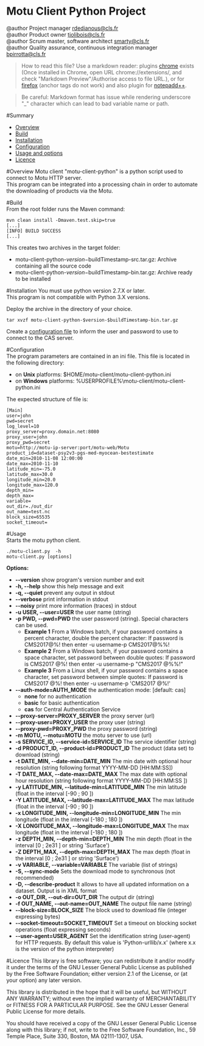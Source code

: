# Motu Client Python Project
@author Project manager <rdedianous@cls.fr>  
@author Product owner <tjolibois@cls.fr>  
@author Scrum master, software architect <smarty@cls.fr>  
@author Quality assurance, continuous integration manager <bpirrotta@cls.fr> 

>How to read this file? 
Use a markdown reader: 
plugins [chrome](https://chrome.google.com/webstore/detail/markdown-preview/jmchmkecamhbiokiopfpnfgbidieafmd?utm_source=chrome-app-launcher-info-dialog) exists (Once installed in Chrome, open URL chrome://extensions/, and check "Markdown Preview"/Authorise access to file URL.), 
or for [firefox](https://addons.mozilla.org/fr/firefox/addon/markdown-viewer/)  (anchor tags do not work)
and also plugin for [notepadd++](https://github.com/Edditoria/markdown_npp_zenburn).

>Be careful: Markdown format has issue while rendering underscore "\_" character which can lead to bad variable name or path.


#Summary
* [Overview](#Overview)
* [Build](#Build)
* [Installation](#Installation)
* [Configuration](#Configuration)
* [Usage and options](#Usage)
* [Licence](#Licence)


#<a name="Overview">Overview</a>
Motu client "motu-client-python" is a python script used to connect to Motu HTTP server.  
This program can be integrated into a processing chain in order to automate the downloading of products via the Motu.
  
  
#<a name="Build">Build</a>  
From the root folder runs the Maven command:
```
mvn clean install -Dmaven.test.skip=true
[...]
[INFO] BUILD SUCCESS
[...]
```  

This creates two archives in the target folder:

* motu-client-python-$version-$buildTimestamp-src.tar.gz: Archive containing all the source code
* motu-client-python-$version-$buildTimestamp-bin.tar.gz: Archive ready to be installed



#<a name="Installation">Installation</a> 
You must use python version 2.7.X or later.  
This program is not compatible with Python 3.X versions.  
  
Deploy the archive in the directory of your choice.  
```  
tar xvzf motu-client-python-$version-$buildTimestamp-bin.tar.gz
```  
Create a [configuration file](#Configuration) to inform the user and password to use to connect to the CAS server.   


#<a name="Configuration">Configuration</a>  
The program parameters are contained in an ini file. This file is located in the following directory:  

* on __Unix__ platforms: $HOME/motu-client/motu-client-python.ini
* on __Windows__ platforms: %USERPROFILE%\motu-client/motu-client-python.ini
  
The expected structure of file is:  
``` 
[Main]  
user=john  
pwd=secret  
log_level=10  
proxy_server=proxy.domain.net:8080  
proxy_user=john  
proxy_pwd=secret  
motu=http://motu-ip-server:port/motu-web/Motu
product_id=dataset-psy2v3-pgs-med-myocean-bestestimate  
date_min=2010-11-08 12:00:00  
date_max=2010-11-10  
latitude_min=-75.0  
latitude_max=30.0  
longitude_min=20.0  
longitude_max=120.0  
depth_min=  
depth_max=  
variable=  
out_dir=./out_dir  
out_name=test.nc  
block_size=65535  
socket_timeout=  
``` 


#<a name="Usage">Usage</a>  
Starts the motu python client.  

```  
./motu-client.py  -h  
motu-client.py [options]
```  

__Options:__  

* __--version__             show program's version number and exit  
* __-h, --help__            show this help message and exit  
* __-q, --quiet__           prevent any output in stdout  
* __--verbose__             print information in stdout  
* __--noisy__               print more information (traces) in stdout  
* __-u USER, --user=USER__  the user name (string)  
* __-p PWD, --pwd=PWD__     the user password (string). Special characters can be used.  
  * __Example 1__ From a Windows batch, if your password contains a percent character, double the percent character: If password is CMS2017@%! then enter -u username-p CMS2017@%%! 
  * __Example 2__ From a Windows batch, if your password contains a space character, set password between double quotes: If password is CMS2017 @%! then enter -u username-p "CMS2017 @%%!"
  * __Example 3__ From a Linux shell, if your password contains a space character, set password between simple quotes: If password is CMS2017 @%! then enter -u username-p 'CMS2017 @%!'
* __--auth-mode=AUTH_MODE__  the authentication mode: [default: cas]  
  * __none__ for no authentication
  * __basic__ for basic authentication
  * __cas__ for Central Authentication Service  
* __--proxy-server=PROXY_SERVER__ the proxy server (url)  
* __--proxy-user=PROXY_USER__ the proxy user (string)  
* __--proxy-pwd=PROXY_PWD__ the proxy password (string)  
* __-m MOTU, --motu=MOTU__  the motu server to use (url)  
* __-s SERVICE_ID, --service-id=SERVICE_ID__ The service identifier (string)  
* __-d PRODUCT_ID, --product-id=PRODUCT_ID__ The product (data set) to download (string)  
* __-t DATE_MIN, --date-min=DATE_MIN__ The min date with optional hour resolution (string following format YYYY-MM-DD [HH:MM:SS])  
* __-T DATE_MAX, --date-max=DATE_MAX__ The max date with optional hour resolution (string following format YYYY-MM-DD  [HH:MM:SS ])  
* __-y LATITUDE_MIN, --latitude-min=LATITUDE_MIN__ The min latitude (float in the interval  [-90 ; 90 ])  
* __-Y LATITUDE_MAX, --latitude-max=LATITUDE_MAX__ The max latitude (float in the interval  [-90 ; 90 ])  
* __-x LONGITUDE_MIN, --longitude-min=LONGITUDE_MIN__ The min longitude (float in the interval [-180 ; 180 ])  
* __-X LONGITUDE_MAX, --longitude-max=LONGITUDE_MAX__ The max longitude (float in the interval  [-180 ; 180 ])  
* __-z DEPTH_MIN, --depth-min=DEPTH_MIN__ The min depth (float in the interval  [0 ; 2e31 ] or string 'Surface')  
* __-Z DEPTH_MAX, --depth-max=DEPTH_MAX__ The max depth (float in the interval  [0 ; 2e31 ] or string 'Surface')  
* __-v VARIABLE, --variable=VARIABLE__ The variable (list of strings)  
* __-S, --sync-mode__ Sets the download mode to synchronous (not recommended)  
* __-D, --describe-product__ It allows to have all updated information on a dataset. Output is in XML format  
* __-o OUT_DIR, --out-dir=OUT_DIR__ The output dir (string)  
* __-f OUT_NAME, --out-name=OUT_NAME__ The output file name (string)  
* __--block-size=BLOCK_SIZE__ The block used to download file (integer expressing bytes)  
* __--socket-timeout=SOCKET_TIMEOUT__ Set a timeout on blocking socket operations (float expressing seconds)  
* __--user-agent=USER_AGENT__ Set the identification string (user-agent) for HTTP requests. By default this value is 'Python-urllib/x.x' (where x.x is the version of the python interpreter)  
  
  
  

#<a name="Licence">Licence</a> 
This library is free software; you can redistribute it and/or modify it under the terms of the GNU Lesser General Public License as published by the Free Software Foundation; either version 2.1 of the License, or (at your option) any later version.  
  
This library is distributed in the hope that it will be useful, but WITHOUT ANY WARRANTY; without even the implied warranty of MERCHANTABILITY or FITNESS FOR A PARTICULAR PURPOSE. See the GNU Lesser General Public License for more details.  
  
You should have received a copy of the GNU Lesser General Public License along with this library; if not, write to the Free Software Foundation, Inc., 59 Temple Place, Suite 330, Boston, MA 02111-1307, USA.  

